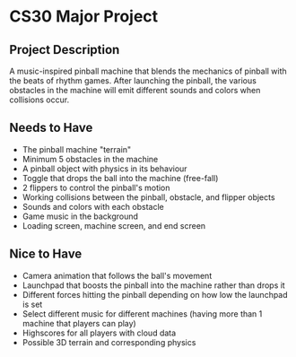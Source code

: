 # CS30 Major Project

## Project Description
A music-inspired pinball machine that blends the mechanics of pinball with the beats of rhythm games. After launching the pinball, the various obstacles in the machine will emit different sounds and colors when collisions occur.

## Needs to Have
- The pinball machine "terrain"
- Minimum 5 obstacles in the machine
- A pinball object with physics in its behaviour
- Toggle that drops the ball into the machine (free-fall)
- 2 flippers to control the pinball's motion
- Working collisions between the pinball, obstacle, and flipper objects
- Sounds and colors with each obstacle
- Game music in the background
- Loading screen, machine screen, and end screen

## Nice to Have
- Camera animation that follows the ball's movement
- Launchpad that boosts the pinball into the machine rather than drops it
- Different forces hitting the pinball depending on how low the launchpad is set
- Select different music for different machines (having more than 1 machine that players can play)
- Highscores for all players with cloud data
- Possible 3D terrain and corresponding physics